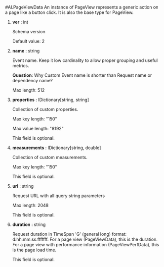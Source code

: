 
#AI.PageViewData
An instance of PageView represents a generic action on a page like a button click. It is also the base type for PageView.

1. **ver** : int

    Schema version
    
    Default value: 2
    
1. **name** : string

    Event name. Keep it low cardinality to allow proper grouping and useful metrics.
    
    **Question**: Why Custom Event name is shorter than Request name or dependency name?
    
    Max length: 512
    
1. **properties** : IDictionary[string, string]

    Collection of custom properties.
    
    Max key length: "150"
    
    Max value length: "8192"
    
    This field is optional.
    
1. **measurements** : IDictionary[string, double]

    Collection of custom measurements.
    
    Max key length: "150"
    
    This field is optional.
    
1. **url** : string

    Request URL with all query string parameters
    
    Max length: 2048
    
    This field is optional.
    
1. **duration** : string

    Request duration in TimeSpan 'G' (general long) format: d:hh:mm:ss.fffffff. For a page view (PageViewData), this is the duration. For a page view with performance information (PageViewPerfData), this is the page load time.
    
    This field is optional.
    
